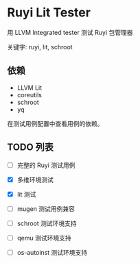 # Ruyi Lit Tester

用 LLVM Integrated tester 测试 Ruyi 包管理器

关键字: ruyi, lit, schroot

## 依赖

+ LLVM Lit
+ coreutils
+ schroot
+ yq

在测试用例配置中查看用例的依赖。

## TODO 列表

+ [ ] 完整的 Ruyi 测试用例
+ [x] 多维环境测试
+ [X] lit 测试
+ [ ] mugen 测试用例兼容
+ [ ] schroot 测试环境支持
+ [ ] qemu 测试环境支持
+ [ ] os-autoinst 测试环境支持

